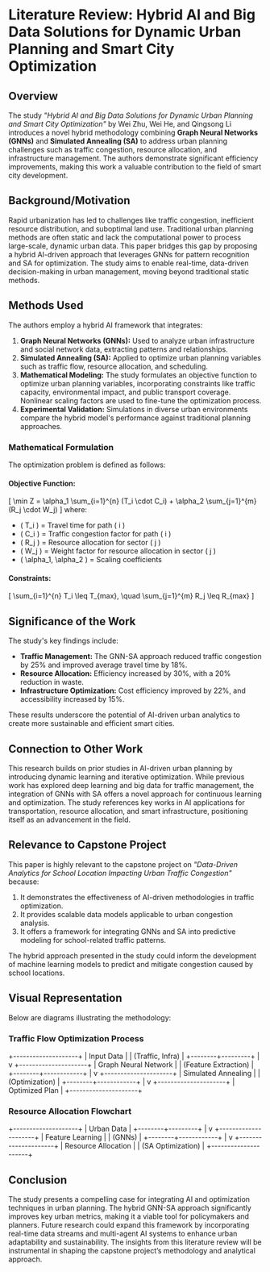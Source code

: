 # Literature Review: Hybrid AI and Big Data Solutions for Dynamic Urban Planning and Smart City Optimization

## Overview
The study *"Hybrid AI and Big Data Solutions for Dynamic Urban Planning and Smart City Optimization"* by Wei Zhu, Wei He, and Qingsong Li introduces a novel hybrid methodology combining **Graph Neural Networks (GNNs)** and **Simulated Annealing (SA)** to address urban planning challenges such as traffic congestion, resource allocation, and infrastructure management. The authors demonstrate significant efficiency improvements, making this work a valuable contribution to the field of smart city development.

## Background/Motivation
Rapid urbanization has led to challenges like traffic congestion, inefficient resource distribution, and suboptimal land use. Traditional urban planning methods are often static and lack the computational power to process large-scale, dynamic urban data. This paper bridges this gap by proposing a hybrid AI-driven approach that leverages GNNs for pattern recognition and SA for optimization. The study aims to enable real-time, data-driven decision-making in urban management, moving beyond traditional static methods.

## Methods Used
The authors employ a hybrid AI framework that integrates:
1. **Graph Neural Networks (GNNs):** Used to analyze urban infrastructure and social network data, extracting patterns and relationships.
2. **Simulated Annealing (SA):** Applied to optimize urban planning variables such as traffic flow, resource allocation, and scheduling.
3. **Mathematical Modeling:** The study formulates an objective function to optimize urban planning variables, incorporating constraints like traffic capacity, environmental impact, and public transport coverage. Nonlinear scaling factors are used to fine-tune the optimization process.
4. **Experimental Validation:** Simulations in diverse urban environments compare the hybrid model's performance against traditional planning approaches.

### Mathematical Formulation
The optimization problem is defined as follows:

#### Objective Function:
\[
\min Z = \alpha_1 \sum_{i=1}^{n} (T_i \cdot C_i) + \alpha_2 \sum_{j=1}^{m} (R_j \cdot W_j)
\]
where:
- \( T_i \) = Travel time for path \( i \)
- \( C_i \) = Traffic congestion factor for path \( i \)
- \( R_j \) = Resource allocation for sector \( j \)
- \( W_j \) = Weight factor for resource allocation in sector \( j \)
- \( \alpha_1, \alpha_2 \) = Scaling coefficients

#### Constraints:
\[
\sum_{i=1}^{n} T_i \leq T_{max}, \quad \sum_{j=1}^{m} R_j \leq R_{max}
\]

## Significance of the Work
The study's key findings include:
- **Traffic Management:** The GNN-SA approach reduced traffic congestion by 25% and improved average travel time by 18%.
- **Resource Allocation:** Efficiency increased by 30%, with a 20% reduction in waste.
- **Infrastructure Optimization:** Cost efficiency improved by 22%, and accessibility increased by 15%.

These results underscore the potential of AI-driven urban analytics to create more sustainable and efficient smart cities.

## Connection to Other Work
This research builds on prior studies in AI-driven urban planning by introducing dynamic learning and iterative optimization. While previous work has explored deep learning and big data for traffic management, the integration of GNNs with SA offers a novel approach for continuous learning and optimization. The study references key works in AI applications for transportation, resource allocation, and smart infrastructure, positioning itself as an advancement in the field.

## Relevance to Capstone Project
This paper is highly relevant to the capstone project on *"Data-Driven Analytics for School Location Impacting Urban Traffic Congestion"* because:
1. It demonstrates the effectiveness of AI-driven methodologies in traffic optimization.
2. It provides scalable data models applicable to urban congestion analysis.
3. It offers a framework for integrating GNNs and SA into predictive modeling for school-related traffic patterns.

The hybrid approach presented in the study could inform the development of machine learning models to predict and mitigate congestion caused by school locations.

## Visual Representation
Below are diagrams illustrating the methodology:

### Traffic Flow Optimization Process
+--------------------+
| Input Data |
| (Traffic, Infra) |
+--------+---------+
|
v
+---------------------+
| Graph Neural Network |
| (Feature Extraction) |
+--------+------------+
|
v
+---------------------+
| Simulated Annealing |
| (Optimization) |
+--------+------------+
|
v
+---------------------+
| Optimized Plan |
+---------------------+


### Resource Allocation Flowchart
+--------------------+
| Urban Data |
+--------+---------+
|
v
+---------------------+
| Feature Learning |
| (GNNs) |
+--------+------------+
|
v
+---------------------+
| Resource Allocation |
| (SA Optimization) |
+---------------------+

## Conclusion
The study presents a compelling case for integrating AI and optimization techniques in urban planning. The hybrid GNN-SA approach significantly improves key urban metrics, making it a viable tool for policymakers and planners. Future research could expand this framework by incorporating real-time data streams and multi-agent AI systems to enhance urban adaptability and sustainability. The insights from this literature review will be instrumental in shaping the capstone project’s methodology and analytical approach.
